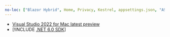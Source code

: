```yaml
---
no-loc: ["Blazor Hybrid", Home, Privacy, Kestrel, appsettings.json, "ASP.NET Core Identity", cookie, Cookie, Blazor, "Blazor Server", "Blazor WebAssembly", "Identity", "Let's Encrypt", Razor, SignalR]
---
```

* [Visual Studio 2022 for Mac latest preview](https://visualstudio.microsoft.com/vs/mac/preview/)
* [!INCLUDE [.NET 6.0 SDK](~/includes/6.0-SDK.md)]
